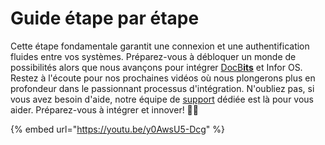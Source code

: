 # Guide étape par étape

Cette étape fondamentale garantit une connexion et une authentification fluides entre vos systèmes. Préparez-vous à débloquer un monde de possibilités alors que nous avançons pour intégrer [DocB**its**](https://docbits.com/) et Infor OS. Restez à l'écoute pour nos prochaines vidéos où nous plongerons plus en profondeur dans le passionnant processus d'intégration. N'oubliez pas, si vous avez besoin d'aide, notre équipe de [support](https://docbits.com/de/doc/support-in-docbits/) dédiée est là pour vous aider. Préparez-vous à intégrer et innover! 🚀🔗

{% embed url="https://youtu.be/y0AwsU5-Dcg" %}
